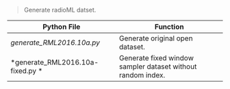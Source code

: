 > Generate radioML datset.

| Python File  | Function  |
| ------------ | ------------ |
|  *generate_RML2016.10a.py*  |  Generate original open dataset. |
| *generate_RML2016.10a-fixed.py *  | Generate fixed window sampler dataset without random index.  |


[1]: https://www.deepsig.ai/ "deepsig.ai"